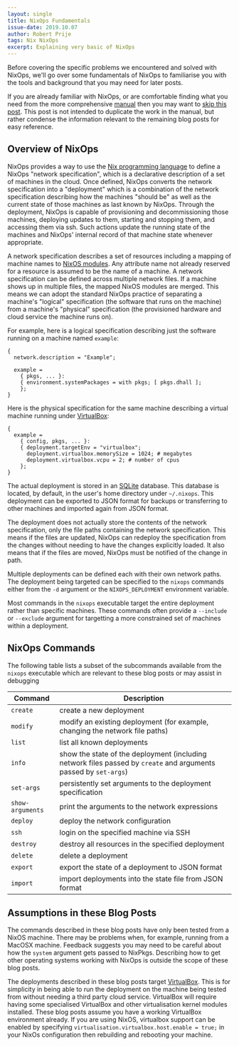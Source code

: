 ```yaml
---
layout: single
title: NixOps Fundamentals
issue-date: 2019.10.07
author: Robert Prije
tags: Nix NixOps
excerpt: Explaining very basic of NixOps
---
```


Before covering the specific problems we encountered and solved with NixOps,
we'll go over some fundamentals of NixOps to familiarise you with the tools
and background that you may need for later posts.

If you are already familiar with NixOps, or are comfortable finding what
you need from the more comprehensive [manual](https://nixos.org/nixops/manual/)
then you may want to
[skip this post](http://cross-magazine.sub.jp/magazine/2019/08/29/fixing-nixpkgs-in-nixops/).
This post is not intended to duplicate the work in the manual, but rather
condense the information relevant to the remaining blog posts for easy
reference.

## Overview of NixOps

NixOps provides a way to use the
[Nix programming language](https://nixos.org/nix/manual/) to define a
NixOps "network specification", which is a declarative description of a set of
machines in the cloud. Once defined, NixOps converts the network specification
into a "deployment" which is a combination of the network specification
describing how the machines "should be" as well as the current state of those
machines as last known by NixOps. Through the deployment, NixOps is capable of
provisioning and decommissioning those machines, deploying updates to them,
starting and stopping them, and accessing them via ssh. Such actions
update the running state of the machines and NixOps' internal record of that
machine state whenever appropriate.

A network specification describes a set of resources including a mapping of
machine names to
[NixOS modules](https://nixos.org/nixos/manual/index.html#sec-writing-modules).
Any attribute name not already reserved for a resource is assumed to be the
name of a machine. A network specification can be defined across multiple
network files. If a machine shows up in multiple files, the mapped NixOS modules
are merged. This means we can adopt the standard NixOps practice of separating
a machine's "logical" specification (the software that runs on the machine) from
a machine's "physical" specification (the provisioned hardware and cloud service
the machine runs on).

For example, here is a logical specification describing just the software
running on a machine named `example`:

```
{
  network.description = "Example";

  example =
    { pkgs, ... }:
    { environment.systemPackages = with pkgs; [ pkgs.dhall ];
    };
}
```

Here is the physical specification for the same machine describing a virtual
machine running under [VirtualBox](https://www.virtualbox.org/):

```
{
  example =
    { config, pkgs, ... }:
    { deployment.targetEnv = "virtualbox";
      deployment.virtualbox.memorySize = 1024; # megabytes
      deployment.virtualbox.vcpu = 2; # number of cpus
    };
}
```

The actual deployment is stored in an [SQLite](https://sqlite.org/index.html)
database. This database is located, by default, in the user's home directory
under `~/.nixops`. This deployment can be exported to JSON format for backups or
transferring to other machines and imported again from JSON format.

The deployment does not actually store the contents of the network
specification, only the file paths containing the network specification. This
means if the files are updated, NixOps can redeploy the specification from
the changes without needing to have the changes explicitly loaded. It also
means that if the files are moved, NixOps must be notified of the change in
path.

Multiple deployments can be defined each with their own network paths.
The deployment being targeted can be specified to the `nixops` commands either
from the `-d` argument or the `NIXOPS_DEPLOYMENT` environment variable.

Most commands in the `nixops` executable target the entire deployment rather
than specific machines. These commands often provide a `--include` or
`--exclude` argument for targetting a more constrained set of machines within
a deployment.

## NixOps Commands

The following table lists a subset of the subcommands available from the
`nixops` executable which are relevant to these blog posts or may assist
in debugging

| Command | Description |
| --- | --- |
| `create` | create a new deployment |
| `modify` | modify an existing deployment (for example, changing the network file paths) |
| `list` | list all known deployments |
| `info` | show the state of the deployment (including network files passed by `create` and arguments passed by `set-args`) |
| `set-args` | persistently set arguments to the deployment specification |
| `show-arguments` | print the arguments to the network expressions |
| `deploy` | deploy the network configuration |
| `ssh` | login on the specified machine via SSH |
| `destroy` | destroy all resources in the specified deployment |
| `delete` | delete a deployment |
| `export` | export the state of a deployment to JSON format |
| `import` | import deployments into the state file from JSON format |

## Assumptions in these Blog Posts

The commands described in these blog posts have only been tested from
a NixOS machine. There may be problems when, for example, running from
a MacOSX machine. Feedback suggests you may need to be careful about how
the `system` argument gets passed to NixPkgs. Describing how to get other
operating systems working with NixOps is outside the scope of these
blog posts.

The deployments described in these blog posts target
[VirtualBox](https://www.virtualbox.org/). This is for simplicity in
being able to run the deployment on the machine being tested from without
needing a third party cloud service. VirtualBox will require having
some specialised VirtualBox and other virtualisation kernel modules installed.
These blog posts assume you have a working VirtualBox environment already. If
you are using NixOS, virtualbox support can be enabled by specifying
`virtualisation.virtualbox.host.enable = true;` in your NixOs configuration
then rebuilding and rebooting your machine.
